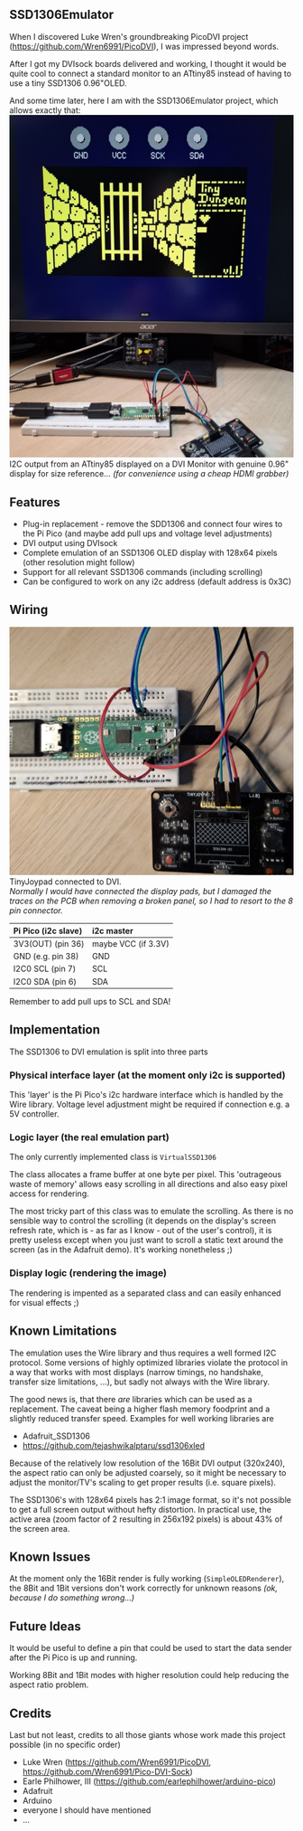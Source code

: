 ## SSD1306Emulator

When I discovered Luke Wren's groundbreaking PicoDVI project (https://github.com/Wren6991/PicoDVI), I was impressed beyond words.

After I got my DVIsock boards delivered and working, I thought it would be quite cool to connect a standard monitor to an ATtiny85 instead of having to use a tiny SSD1306 0.96"OLED.

And some time later, here I am with the SSD1306Emulator project, which allows exactly that:
![ATtiny85 output on DVI Monitor](https://github.com/Lorandil/SSD1306Emulator/blob/main/images/Full_setup_at_work.jpg)
<br>
I2C output from an ATtiny85 displayed on a DVI Monitor with genuine 0.96" display for size reference... *(for convenience using a cheap HDMI grabber)*

## Features

* Plug-in replacement - remove the SDD1306 and connect four wires to the Pi Pico (and maybe add pull ups and voltage level adjustments)
* DVI output using DVIsock
* Complete emulation of an SSD1306 OLED display with 128x64 pixels (other resolution might follow)
* Support for all relevant SSD1306 commands (including scrolling)
* Can be configured to work on any i2c address (default address is 0x3C)

## Wiring

![ATtiny85 output on DVI Monitor](https://github.com/Lorandil/SSD1306Emulator/blob/main/images/TinyJoypad_connected_to_SSD1306Emulator.jpg)
<br>
TinyJoypad connected to DVI. <br> *Normally I would have connected the display pads, but I damaged the traces on the PCB when removing a broken panel, so I had to resort to the 8 pin connector.*

| Pi Pico (i2c slave) | i2c master          |
|:--------------------|:--------------------|
| 3V3(OUT) (pin 36)   | maybe VCC (if 3.3V) |
| GND (e.g. pin 38)   | GND                 |
| I2C0 SCL (pin 7)    | SCL                 |
| I2C0 SDA (pin 6)    | SDA                 |

Remember to add pull ups to SCL and SDA!

## Implementation
The SSD1306 to DVI emulation is split into three parts

### Physical interface layer (at the moment only i2c is supported)
This 'layer' is the Pi Pico's i2c hardware interface which is handled by the Wire library. Voltage level adjustment might be required if connection e.g. a 5V controller.


### Logic layer (the real emulation part)
The only currently implemented class is `VirtualSSD1306`

The class allocates a frame buffer at one byte per pixel. 
This 'outrageous waste of memory' allows easy scrolling in all
directions and also easy pixel access for rendering.
 
The most tricky part of this class was to emulate the scrolling.
As there is no sensible way to control the scrolling (it depends on the display's screen refresh rate, which is - as far as I know - out of the user's control),
it is pretty useless except when you just want to scroll a static text around the screen (as in the Adafruit demo). It's working nonetheless ;)

### Display logic (rendering the image)
The rendering is impented as a separated class and can easily enhanced for visual effects ;)

## Known Limitations
The emulation uses the Wire library and thus requires a well formed I2C protocol.
Some versions of highly optimized libraries violate the protocol in a way that works with most displays
(narrow timings, no handshake, transfer size limitations, ...), but sadly not always with the Wire library.

The good news is, that there *are* libraries which can be used as a replacement.
The caveat being a higher flash memory foodprint and a slightly reduced transfer speed.
Examples for well working libraries are
  * Adafruit_SSD1306
  * https://github.com/tejashwikalptaru/ssd1306xled

Because of the relatively low resolution of the 16Bit DVI output (320x240), the aspect ratio can only be adjusted coarsely, so it might be necessary to adjust the monitor/TV's scaling to get proper results (i.e. square pixels).

The SSD1306's with 128x64 pixels has 2:1 image format, so it's not possible to get a full screen output without hefty distortion. In practical use, the active area (zoom factor of 2 resulting in 256x192 pixels) is about 43% of the screen area.


## Known Issues
At the moment only the 16Bit render is fully working (`SimpleOLEDRenderer`), the 8Bit and 1Bit versions don't work correctly for unknown reasons *(ok, because I do something wrong...)*

## Future Ideas
It would be useful to define a pin that could be used to start the data sender after the Pi Pico is up and running.

Working 8Bit and 1Bit modes with higher resolution could help reducing the aspect ratio problem.

## Credits
Last but not least, credits to all those giants whose work made this project possible (in no specific order)
* Luke Wren (https://github.com/Wren6991/PicoDVI, https://github.com/Wren6991/Pico-DVI-Sock)
* Earle Philhower, III (https://github.com/earlephilhower/arduino-pico)
* Adafruit
* Arduino
* everyone I should have mentioned
* ...
